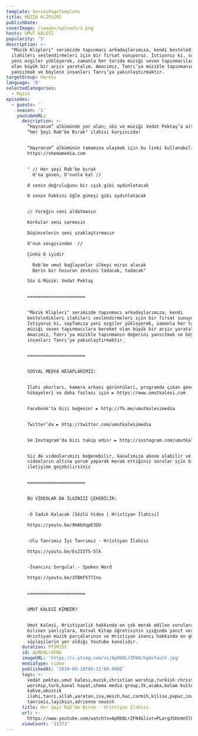 ```yaml
---
template: SeriesPageTemplate
title: MÜZİK KLİPLERİ
publishDate: .
coverImage: /images/uploads/1.png
hosts: UMUT KALESİ
popularity: '5'
description: >-
  "Müzik Klipleri" serimizde tapınmacı arkadaşlarımıza, kendi besteledikleri
  ilahileri seslendirmeleri için bir fırsat sunuyoruz. İstiyoruz ki, sayfamıza
  yeni ezgiler yükleyerek, zamanla her tarzda müziği seven tapınmacılara bereket
  olan büyük bir arşiv yaratalım. Amacımız, Tanrı’ya müzikle tapınmanın değerini
  yansıtmak ve böylece insanları Tanrı’ya yakınlaştırmaktır.
targetGroup: Herkes
language: '0'
selectedCategories:
  - Müzik
episodes:
  - guests: ''
    season: '1'
    youtubeURL:
      description: >-
        “Hayranım” albümünde yer alan; söz ve müziği Vedat Pektaş’a ait olan 
        “Her Şeyi Rab’be Bırak" ilahisi karşınızda!


        “Hayranım” albümünün tamamına ulaşmak için bu linki kullanabilirsiniz:
        https://shemamedia.com


        " // Her şeyi Rab'be bırak
          O'na güven, O'nunla kal //

        O senin doğruluğunu bir ışık gibi aydınlatacak

        O senin hakkını öğle güneşi gibi aydınlatacak


        // Yüreğin seni aldatmasın

        Korkular seni sarmasın

        Düşüncelerin seni uzaklaştırmasın

        O'nun sevgisinden  //

        Çünkü O iyidir

          Rab'be umut bağlayanlar ülkeyi miras alacak
          Derin bir huzurun zevkini tadacak, tadacak"

        Söz & Müzik: Vedat Pektaş


        ======================


        "Müzik Klipleri" serimizde tapınmacı arkadaşlarımıza, kendi
        besteledikleri ilahileri seslendirmeleri için bir fırsat sunuyoruz.
        İstiyoruz ki, sayfamıza yeni ezgiler yükleyerek, zamanla her tarzda
        müziği seven tapınmacılara bereket olan büyük bir arşiv yaratalım.
        Amacımız, Tanrı’ya müzikle tapınmanın değerini yansıtmak ve böylece
        insanları Tanrı’ya yakınlaştırmaktır.


        ======================


        SOSYAL MEDYA HESAPLARIMIZ: 


        İlahi akorları, kamera arkası görüntüleri, programda çıkan gençlerin
        hikayeleri ve daha fazlası için ► https://www.umutkalesi.com


        Facebook’ta bizi beğenin! ► http://fb.me/umutkalesimedia 


        Twitter’da ► http://twitter.com/umutkalesimedia 


        Ve Instagram’da bizi takip edin! ► http://instagram.com/umutkalesi 


        Siz de videolarımızı beğenebilir, kanalımıza abone olabilir ve
        videoların altına yorum yaparak merak ettiğiniz sorular için bizimle
        iletişime geçebilirsiniz


        ======================


        BU VİDEOLAR DA İLGİNİZİ ÇEKEBİLİR:


        -O Sadık Kalacak [Sözlü Video | Hristiyan İlahisi] 

        https://youtu.be/9HAbXqpE3OU


        -Ulu Tanrımız İyi Tanrımız - Hristiyan İlahisi

        https://youtu.be/Es2IST5-5lk


        -İnancını Sorgula! - Spoken Word

        https://youtu.be/3TBKF577Ino


        ======================


        UMUT KALESİ KİMDİR?


        Umut Kalesi, Hristiyanlık hakkında en çok merak edilen sorulara ve
        bilinen yanlışlara, Kutsal Kitap öğretisinin ışığında yanıt veren;
        Hristiyan müzik parçalarının ve Hristiyan inancı hakkında en güncel
        söyleşilerin yer aldığı Youtube kanalıdır.
      duration: PT5M25S
      id: ApRb0LrZFN4
      imageURL: 'https://i.ytimg.com/vi/ApRb0LrZFN4/hqdefault.jpg'
      mediaType: video
      publishedAt: '2019-09-18T09:13:09.000Z'
      tags: >-
        vedat pektas,umut kalesi,muzik,christian worship,turkish christisn
        worship,turk,kanal hayat,shema media group,3k,acaba,kelam kultur
        kahve,akustik
        ilahi,tanri,allah,yaratan,isa,mesih,hac,carmih,kilise,papaz,inanc,din,ibadet,ilahi,hristiyan,hristiyanlik,hayranim,album,varligin,ulu
        tanrimiz,layiksin,adrienne neusch
      title: Her Şeyi Rab'be Bırak - Hristiyan İlahisi
      url: >-
        https://www.youtube.com/watch?v=ApRb0LrZFN4&list=PLargJSHzmn5l08XvVzJ2ekW8kuYNLfGNH&index=2&t=0s
      viewCount: '11373'
---
```


